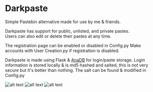 # Darkpaste
Simple Pastebin alternative made for use by me & friends.

Darkpaste has support for public, unlisted, and private pastes. <br>
Users can also edit or delete their pastes at any time.

The registration page can be enabled or disabled in Config.py
Make accounts with User Creation.py if registration is disabled.

Darkpaste is made using Flask & [AnaDB](https://github.com/10xJSChad/AnaDB) for login/paste storage. Login information is stored locally & is md5 hashed and salted, this is not very secure but it's better than nothing. The salt can be found & modified in Config.py


![alt text](https://i.imgur.com/0ZFI3yH.png)
![alt text](https://i.imgur.com/zLSJMFM.png)
![alt text](https://i.imgur.com/0O7FAJy.png)
